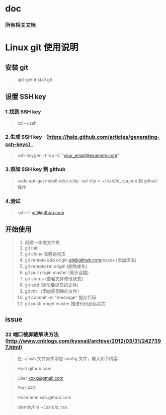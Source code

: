 doc
============

### 所有相关文档

Linux git 使用说明
====================

安装 git
----------
> apt-get install git

设置 SSH key
-------------

### 1.找到 SSH key
> cd ~/.ssh

### 2.生成 SSH key （https://help.github.com/articles/generating-ssh-keys）
> ssh-keygen -t rsa -C "your_email@example.com"

### 3.添加 SSH key 到 github
> sudo apt-get install xclip
> xclip -sel clip < ~/.ssh/id_rsa.pub
> 到 github 操作

### 4.测试
> ssh -T git@github.com

开始使用
----------
> 1. 创建一本地文件夹
> 2. git init
> 3. git clone 克隆远程库
> 4. git remote add origin git@github.com/xxxxx (添加库名)
> 5. git remote rm origin (删除库名)
> 6. git pull origin master (同步远程)
> 7. git status (查看文件修改状态)
> 8. git add <filename> (添加要提交的文件)
> 9. git rm <filename> （添加要删除的文件）
> 10. git commit -m "message" 提交代码
> 11. git push origin master 推送代码到远程库

issue
------
### 22 端口被屏蔽解决方法 (http://www.cnblogs.com/kysnail/archive/2012/03/31/2427397.html)
> 在 ~/.ssh 文件夹中添加 config 文件，输入如下内容    

> Host github.com

> User xxxx@gmail.com

> Port 443

> Hostname ssh.github.com

> identityfile ~/.ssh/id_rsa




